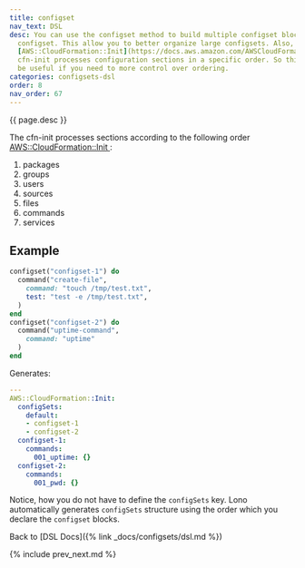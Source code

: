 ```yaml
---
title: configset
nav_text: DSL
desc: You can use the configset method to build multiple configset blocks within one
  configset. This allow you to better organize large configsets. Also, as noted in
  [AWS::CloudFormation::Init](https://docs.aws.amazon.com/AWSCloudFormation/latest/UserGuide/aws-resource-init.html),
  cfn-init processes configuration sections in a specific order. So this can also
  be useful if you need to more control over ordering.
categories: configsets-dsl
order: 8
nav_order: 67
---
```


{{ page.desc }}

The cfn-init processes sections according to the following order [AWS::CloudFormation::Init
](https://docs.aws.amazon.com/AWSCloudFormation/latest/UserGuide/aws-resource-init.html):

1. packages
2. groups
3. users
4. sources
5. files
6. commands
7. services

## Example

```ruby
configset("configset-1") do
  command("create-file",
    command: "touch /tmp/test.txt",
    test: "test -e /tmp/test.txt",
  )
end
configset("configset-2") do
  command("uptime-command",
    command: "uptime"
  )
end
```

Generates:

```yaml
---
AWS::CloudFormation::Init:
  configSets:
    default:
    - configset-1
    - configset-2
  configset-1:
    commands:
      001_uptime: {}
  configset-2:
    commands:
      001_pwd: {}
```

Notice, how you do not have to define the `configSets` key. Lono automatically generates `configSets` structure using the order which you declare the `configset` blocks.

Back to [DSL Docs]({% link _docs/configsets/dsl.md %})

{% include prev_next.md %}
